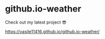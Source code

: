 # github.io-weather

Check out my latest project 😎

https://vasile11416.github.io/github.io-weather/ 
